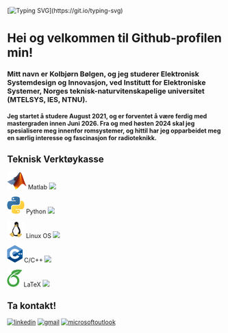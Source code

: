 [![Typing SVG](https://readme-typing-svg.demolab.com?font=Fira+Code&weight=500&size=40&pause=1000&color=780F97&random=false&width=900&height=60&lines=Hei+sann!;Mitt+navn+er+Kolbj%C3%B8rn+B%C3%B8lgen.;Velkommen+til+Github-profile+min!)](https://git.io/typing-svg)

# Hei og velkommen til Github-profilen min!

### Mitt navn er Kolbjørn Bølgen, og jeg studerer Elektronisk Systemdesign og Innovasjon, ved Institutt for Elektroniske Systemer, Norges teknisk-naturvitenskapelige universitet (MTELSYS, IES, NTNU).

#### Jeg startet å studere August 2021, og er forventet å være ferdig med mastergraden innen Juni 2026. Fra og med høsten 2024 skal jeg spesialisere meg innenfor romsystemer, og hittil har jeg opparbeidet meg en særlig interesse og fascinasjon for radioteknikk.

## Teknisk Verktøykasse

<img src=https://github.com/SkaugJr/SkaugJr/blob/main/Bilder/Matlab_Logo.png height=40 /> Matlab <img src=https://geps.dev/progress/92 height=30 />

<img src=https://github.com/SkaugJr/SkaugJr/blob/main/Bilder/Python_logo.png height=40 /> Python <img src=https://geps.dev/progress/83 height=30 /> 

<img src=https://github.com/SkaugJr/SkaugJr/blob/main/Bilder/linux_logo.png height=40 /> Linux OS <img src=https://geps.dev/progress/76 height=30 />

<img src=https://github.com/SkaugJr/SkaugJr/blob/main/Bilder/C%2B%2B_logo.png height=40 /> C/C++ <img src=https://geps.dev/progress/58 height=30 />

<img src=https://github.com/SkaugJr/SkaugJr/blob/main/Bilder/Overleaf_logo.png height=40 /> LaTeX <img src=https://geps.dev/progress/88 height=30 />


## Ta kontakt!
[<img src='https://cdn.jsdelivr.net/npm/simple-icons@3.0.1/icons/linkedin.svg' alt='linkedin' height='80'>](https://www.linkedin.com/in/kolbjørn-bølgen-572b942b5//) [<img src='' alt='gmail' height='80'>](mailto:skaugjr@gmail.com) [<img src='' alt='microsoftoutlook' height='80'>](mailto:kolbjosk@stud.ntnu.no)
